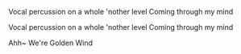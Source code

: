 Vocal percussion on a whole 'nother level
Coming through my mind

Vocal percussion on a whole 'nother level
Coming through my mind

Ahh~
We're Golden Wind